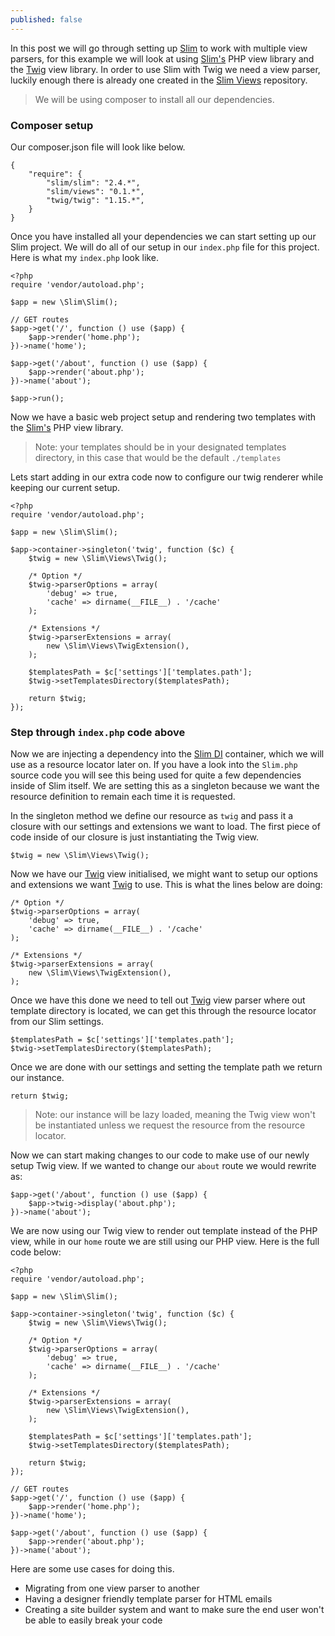 ```yaml
---
published: false
---
```


In this post we will go through setting up [Slim][] to work with multiple view parsers, for this example we will look at using [Slim's][] PHP view library and the [Twig][] view library. In order to use Slim with Twig we need a view parser, luckily enough there is already one created in the [Slim Views] repository.

> We will be using composer to install all our dependencies.

### Composer setup

Our composer.json file will look like below.

    {
        "require": {
            "slim/slim": "2.4.*",
            "slim/views": "0.1.*",
            "twig/twig": "1.15.*",
        }
    }

Once you have installed all your dependencies we can start setting up our Slim project. We will do all of our setup in our `index.php` file for this project. Here is what my `index.php` look like.
    
    <?php
    require 'vendor/autoload.php';

    $app = new \Slim\Slim();

    // GET routes
    $app->get('/', function () use ($app) {
        $app->render('home.php');
    })->name('home');

    $app->get('/about', function () use ($app) {
        $app->render('about.php');
    })->name('about');

    $app->run();

Now we have a basic web project setup and rendering two templates with the [Slim's][] PHP view library.

> Note: your templates should be in your designated templates directory, in this case that would be the default `./templates`

Lets start adding in our extra code now to configure our twig renderer while keeping our current setup.

    <?php
    require 'vendor/autoload.php';

    $app = new \Slim\Slim();

    $app->container->singleton('twig', function ($c) {
        $twig = new \Slim\Views\Twig();

        /* Option */
        $twig->parserOptions = array(
            'debug' => true,
            'cache' => dirname(__FILE__) . '/cache'
        );

        /* Extensions */
        $twig->parserExtensions = array(
            new \Slim\Views\TwigExtension(),
        );

        $templatesPath = $c['settings']['templates.path'];
        $twig->setTemplatesDirectory($templatesPath);

        return $twig;
    });

### Step through `index.php` code above

Now we are injecting a dependency into the [Slim DI][] container, which we will use as a resource locator later on. If you have a look into the `Slim.php` source code you will see this being used for quite a few dependencies inside of Slim itself. We are setting this as a singleton because we want the resource definition to remain each time it is requested.

In the singleton method we define our resource as `twig` and pass it a closure with our settings and extensions we want to load. The first piece of code inside of our closure is just instantiating the Twig view.

    $twig = new \Slim\Views\Twig();

Now we have our [Twig][] view initialised, we might want to setup our options and extensions we want [Twig][] to use. This is what the lines below are doing:

    /* Option */
    $twig->parserOptions = array(
        'debug' => true,
        'cache' => dirname(__FILE__) . '/cache'
    );

    /* Extensions */
    $twig->parserExtensions = array(
        new \Slim\Views\TwigExtension(),
    );

Once we have this done we need to tell out [Twig][] view parser where out template directory is located, we can get this through the resource locator from our
Slim settings.

    $templatesPath = $c['settings']['templates.path'];
    $twig->setTemplatesDirectory($templatesPath);

Once we are done with our settings and setting the template path we return our instance.

    return $twig;

> Note: our instance will be lazy loaded, meaning the Twig view won't be instantiated unless we request the resource from the resource locator.

Now we can start making changes to our code to make use of our newly setup Twig view. If we wanted to change our `about` route we would rewrite as:

    $app->get('/about', function () use ($app) {
        $app->twig->display('about.php');
    })->name('about');

We are now using our Twig view to render out template instead of the PHP view, while in our `home` route we are still using our PHP view. Here is the full code below:

    <?php
    require 'vendor/autoload.php';

    $app = new \Slim\Slim();

    $app->container->singleton('twig', function ($c) {
        $twig = new \Slim\Views\Twig();

        /* Option */
        $twig->parserOptions = array(
            'debug' => true,
            'cache' => dirname(__FILE__) . '/cache'
        );

        /* Extensions */
        $twig->parserExtensions = array(
            new \Slim\Views\TwigExtension(),
        );

        $templatesPath = $c['settings']['templates.path'];
        $twig->setTemplatesDirectory($templatesPath);

        return $twig;
    });

    // GET routes
    $app->get('/', function () use ($app) {
        $app->render('home.php');
    })->name('home');

    $app->get('/about', function () use ($app) {
        $app->render('about.php');
    })->name('about');

Here are some use cases for doing this.

- Migrating from one view parser to another
- Having a designer friendly template parser for HTML emails
- Creating a site builder system and want to make sure the end user won't be able to easily break your code

[Slim]: http://www.slimframework.com/
[Slim's]: http://www.slimframework.com/
[Twig]: http://twig.sensiolabs.org/
[Slim Views]: http://github.com/codeguy/Slim-Views
[Slim DI]: http://docs.slimframework.com/#DI-Overview
[Slim's DI]: http://docs.slimframework.com/#DI-Overview